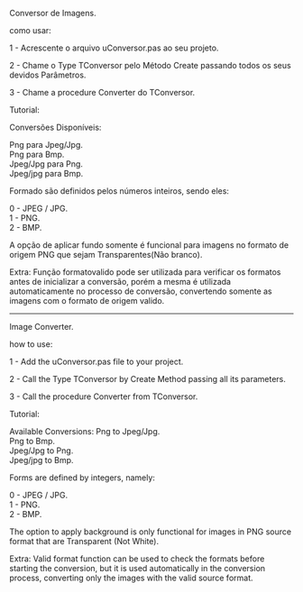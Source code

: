 Conversor de Imagens.

como usar:

1 - Acrescente o arquivo uConversor.pas ao seu projeto.

2 - Chame o Type TConversor pelo Método Create passando todos os seus devidos Parâmetros.

3 - Chame a procedure Converter do TConversor.  


Tutorial:

Conversões Disponíveis:

Png para Jpeg/Jpg.   
Png para Bmp.   
Jpeg/Jpg para Png.   
Jpeg/jpg para Bmp.

Formado são definidos pelos números inteiros, sendo eles:

0 - JPEG / JPG.   
1 - PNG.   
2 - BMP.   

A opção de aplicar fundo somente é funcional para imagens no formato de origem PNG que sejam Transparentes(Não branco).

Extra: Função formatovalido pode ser utilizada para verificar os formatos antes de inicializar a conversão, porém a mesma é utilizada automaticamente no processo de conversão, convertendo somente as imagens com o formato de origem valido.


---------------------------------------------------------------

Image Converter.

how to use:

1 - Add the uConversor.pas file to your project.

2 - Call the Type TConversor by Create Method passing all its parameters.

3 - Call the procedure Converter from TConversor.

Tutorial:

Available Conversions: 
Png to Jpeg/Jpg.   
Png to Bmp.   
Jpeg/Jpg to Png.    
Jpeg/jpg to Bmp.   

Forms are defined by integers, namely: 

0 - JPEG / JPG.   
1 - PNG.    
2 - BMP.   

The option to apply background is only functional for images in PNG source format that are Transparent (Not White).

Extra: Valid format function can be used to check the formats before starting the conversion, but it is used automatically in the conversion process, converting only the images with the valid source format.



 